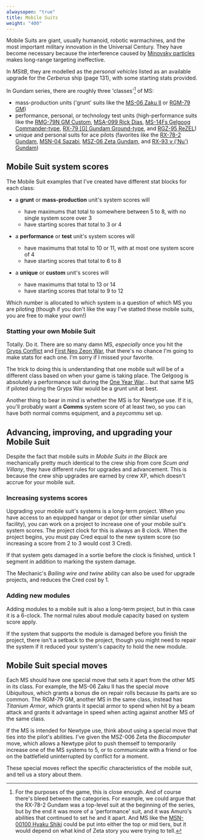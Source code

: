 ```yaml
---
alwaysopen: "true"
title: Mobile Suits
weight: "400"
---
```


Mobile Suits are giant, usually humanoid, robotic warmachines, and the most
important military innovation in the Universal Century. They have become
necessary because the interference caused by [Minovsky
particles](http://gundam.wikia.com/wiki/Gundam_Wiki%3ATechnology#The_Minovsky_Particle)
makes long-range targeting ineffective.

In _MSitB_, they are modelled as the _personal vehicles_ listed as an available
upgrade for the _Cerberus_ ship (page 131), with some starting stats provided.

In Gundam series, there are roughly three 'classes'[^1] of MS:

- mass-production units ('grunt' suits like the [MS-06 Zaku
II](http://gundam.wikia.com/wiki/MS-06_Zaku_II) or [RGM-79 GM](http://gundam.wikia.com/wiki/RGM-79_GM))
- performance, personal, or technology test units (high-performance suits like
the [RMG-79N GM Custom](http://gundam.wikia.com/wiki/RGM-79N_GM_Custom), [MSA-099
Rick Dias](http://gundam.wikia.com/wiki/Rick_Dias), [MS-14Fs Gelgoog
Commander-type](http://gundam.wikia.com/wiki/MS-14Fs_Gelgoog_Marine_Commander_Type),
[RX-79 [G] Gundam
Ground-type](http://gundam.wikia.com/wiki/RX-79%EF%BC%BBG%EF%BC%BD_Gundam_Ground_Type),
and [RGZ-95 ReZEL](http://gundam.wikia.com/wiki/Rezel))
- unique and personal suits for ace pilots (favorites like the
[RX-78-2 Gundam](http://gundam.wikia.com/wiki/RX-78-2_Gundam), [MSN-04
Sazabi](http://gundam.wikia.com/wiki/MSN-04_Sazabi), [MSZ-06 Zeta
Gundam](http://gundam.wikia.com/wiki/MSZ-006_Zeta_Gundam), and [RX-93 ν ('Nu')
Gundam](http://gundam.wikia.com/wiki/RX-93_%CE%BD_Gundam))

## Mobile Suit system scores

The Mobile Suit examples that I've created have different stat blocks for each
class:

- a **grunt** or **mass-production** unit's system scores will
  - have maximums that total to somewhere between 5 to 8, with no single system
      score over 3
  - have starting scores that total to 3 or 4

- a **performance** or **test** unit's system scores will
  - have maximums that total to 10 or 11, with at most one system
      score of 4
  - have starting scores that total to 6 to 8

- a **unique** or **custom** unit's scores will
  - have maximums that total to 13 or 14
  - have starting scores that total to 9 to 12

Which number is allocated to which system is a question of which MS you are piloting (though if you don't
like the way I've statted these mobile suits, you are free to make your own!)

### Statting your own Mobile Suit

Totally. Do it. There are so many damn MS, *especially* once you hit the [Gryps
Conflict](http://gundam.wikia.com/wiki/Gryps_Conflict) and [First Neo Zeon
War](http://gundam.wikia.com/wiki/First_Neo_Zeon_War), that there's no chance I'm going to make stats
for each one. I'm sorry if I missed your favorite.

The trick to doing this is understanding that one mobile suit will be of a different class based on when
your game is taking place. The Gelgoog is absolutely a performance suit during
the [One Year War](http://gundam.wikia.com/wiki/One_Year_War)... but that same MS
if piloted during the Gryps War would be a grunt unit at best.

Another thing to bear in mind is whether the MS is for Newtype use. If it is,
you'll probably want a **Comms** system score of at least two, so you can have
both normal comms equipment, and a *psycommu* set up.

## Advancing, improving, and upgrading your Mobile Suit

Despite the fact that mobile suits in _Mobile Suits in the Black_ are
mechanically pretty much identical to the crew ship from core _Scum and
Villany_, they have different rules for upgrades and advancement. This is
because the crew ship upgrades are earned by crew XP, which doesn't accrue for
your mobile suit.

### Increasing systems scores

Upgrading your mobile suit's systems is a long-term project. When you have
access to an equipped hangar or depot (or other similar useful facility), you
can work on a project to increase one of your mobile suit's system scores. The
project clock for this is always an 8 clock. When the project begins, you must
pay Cred equal to the new system score (so increasing a score from 2 to 3 would
cost 3 Cred).

If that system gets damaged in a sortie before the clock is finished, untick 1
segment in addition to marking the system damage.

The Mechanic's _Bailing wire and twine_ ability can also be used for upgrade
projects, and reduces the Cred cost by 1.

### Adding new modules

Adding modules to a mobile suit is also a long-term project, but in this case it
is a 6-clock. The normal rules about module capacity based on system score
apply.

If the system that supports the module is damaged before you finish the project,
there isn't a setback to the project, though you might need to repair the system
if it reduced your system's capacity to hold the new module.

## Mobile Suit special moves

Each MS should have one special move that sets it apart from the other MS in its
class. For example, the MS-06 Zaku II has the special move _Ubiquitous_, which
grants a bonus die on repair rolls because its parts are so common. The RGM-79
GM, another MS in the same class, instead has _Titanium Armor_, which grants it
special armor to spend when hit by a beam attack and grants it advantage in
speed when acting against another MS of the same class.

If the MS is intended for Newtype use, think about using a special move that
ties into the pilot's abilities. I've given the MSZ-006 Zeta the _Biocomputer_
move, which allows a Newtype pilot to push themself to temporarily increase one
of the MS systems to 5, or to communicate with a friend or foe on the
battlefield uninterrupted by conflict for a moment.

These special moves reflect the specific characteristics of the mobile suit, and
tell us a story about them.

[^1]: For the purposes of the game, this is close enough. And of course there's bleed between the categories. For example, we could argue that the RX-78-2 Gundam was a top-level suit at the beginning of the series, but by the end it was more of a 'performance' suit, and it was Amuro's abilities that continued to set he and it apart. And MS like the [MSN-00100 Hyaku Shiki](http://gundam.wikia.com/wiki/MSN-00100_Hyaku_Shiki) could be put into either the top or mid tiers, but it would depend on what kind of Zeta story you were trying to tell.
